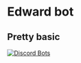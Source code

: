 # Edward bot

## Pretty basic

[![Discord Bots](https://top.gg/api/widget/747157043466600477.svg)](https://top.gg/bot/747157043466600477)
